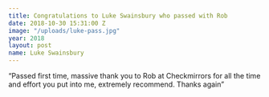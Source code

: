 ```yaml
---
title: Congratulations to Luke Swainsbury who passed with Rob
date: 2018-10-30 15:31:00 Z
image: "/uploads/luke-pass.jpg"
year: 2018
layout: post
name: Luke Swainsbury
---
```


“Passed first time, massive thank you to Rob at Checkmirrors for all the time and effort you put into me, extremely recommend.
Thanks again”
